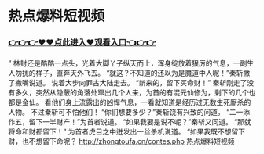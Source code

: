 # 热点爆料短视频
### <a href="https://github.com/nsjhd/rous/issues/1">👉👉👉♥♥点此进入♥观看入口👈👉👉</a>
”
    林封还是酷酷一点头，光着大脚丫子纵天而上，浑身绽放着狠厉的气息，一副生人勿扰的样子，直奔天外飞去。
    “就这？不知道的还以为是魔道中人呢！”秦斩撇了撇嘴说道。
    说着大步向罪古大陆走去。
    “新来的，留下买命财！”
    秦斩刚走了没有多久，突然从隐蔽的角落处窜出几个人来，为首的有混元仙修为，剩下的几个也都是金仙。
    看他们身上流露出的凶悍气息，一看就知道是经历过无数生死厮杀的人物。
    不过秦斩可不怕他们！
    “你们想要多少？”秦斩饶有兴致的问道。
    “二一添作五，留下一半财产！”为首者说道。
    “如果我要是说不呢？”秦斩又问道。
    “那就将命和财都留下！”
    为首者虎目之中迸发出一丝杀机说道。
    “如果我既不想留下财，也不想留下命呢？
http://zhongtoufa.cn/contes.php
热点爆料短视频
